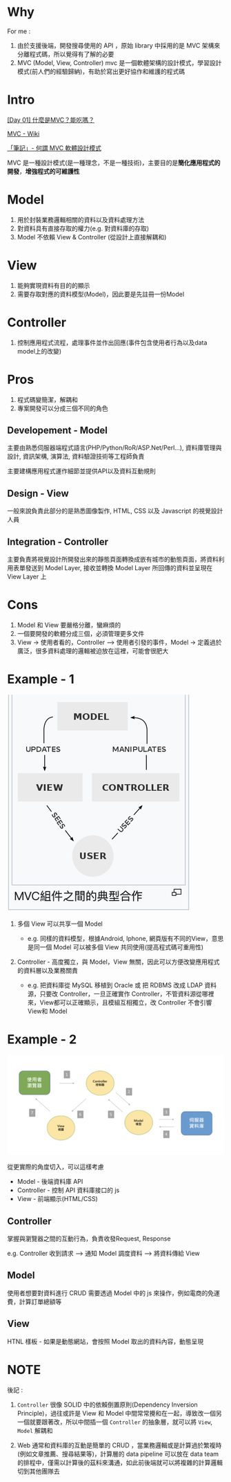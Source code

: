 # Why

For me : 

1. 由於支援後端，開發搜尋使用的 API ，原始 library 中採用的是 MVC 架構來分離程式碼，所以覺得有了解的必要
2. MVC (Model, View, Controller) mvc 是一個軟體架構的設計模式，學習設計模式(前人們的經驗歸納)，有助於寫出更好協作和維護的程式碼

# Intro

[[Day 01] 什麼是MVC？能吃嗎？](https://ithelp.ithome.com.tw/articles/10191216)

[MVC - Wiki](https://zh.wikipedia.org/wiki/MVC)

[「筆記」- 何謂 MVC 軟體設計模式](https://medium.com/pierceshih/%E7%AD%86%E8%A8%98-%E4%BD%95%E8%AC%82-mvc-%E8%BB%9F%E9%AB%94%E8%A8%AD%E8%A8%88%E6%A8%A1%E5%BC%8F-af1ff10901e6)


MVC 是一種設計模式(是一種理念，不是一種技術)，主要目的是**簡化應用程式的開發**，**增強程式的可維護性**

# Model 

1. 用於封裝業務邏輯相關的資料以及資料處理方法
2. 對資料具有直接存取的權力(e.g. 對資料庫的存取)
3. Model 不依賴 View & Controller (從設計上直接解耦和)

# View

1. 能夠實現資料有目的的顯示
2. 需要存取對應的資料模型(Model)，因此要是先註冊一份Model

# Controller

1. 控制應用程式流程，處理事件並作出回應(事件包含使用者行為以及data model上的改變)

# Pros

1. 程式碼變簡潔，解耦和
2. 專案開發可以分成三個不同的角色

## Developement - Model

主要由熟悉伺服器端程式語言(PHP/Python/RoR/ASP.Net/Perl...), 資料庫管理與設計, 資訊架構, 演算法, 資料驗證技術等工程師負責

主要建構應用程式運作細節並提供API以及資料互動規則

## Design - View

一般來說負責此部分的是熟悉圖像製作, HTML, CSS 以及 Javascript 的視覺設計人員

## Integration - Controller

主要負責將視覺設計所開發出來的靜態頁面轉換成嵌有城市的動態頁面，將資料利用表單發送到 Model Layer, 接收並轉換 Model Layer 所回傳的資料並呈現在 View Layer 上

# Cons

1. Model 和 View 要嚴格分離，蠻麻煩的
2. 一個要開發的軟體分成三個，必須管理更多文件
3. View -> 使用者看的，Controller --> 使用者引發的事件，Model -> 定義過於廣泛，很多資料處理的邏輯被迫放在這裡，可能會很肥大

# Example - 1

<img src='../assets/mvc_1.png'></img>

1. 多個 View 可以共享一個 Model 

   - e.g. 同樣的資料模型，根據Android, Iphone, 網頁版有不同的View，意思是同一個 Model 可以被多個 View 共同使用(提高程式碼可重用性)


2. Controller - 高度獨立，與 Model，View 無關，因此可以方便改變應用程式的資料層以及業務關責

   - e.g. 把資料庫從 MySQL 移植到 Oracle 或 把 RDBMS 改成 LDAP 資料源，只要改 Controller，一旦正確實作 Controller，不管資料源從哪裡來，View都可以正確顯示，且模組互相獨立，改 Controller 不會引響 View和 Model


# Example - 2

<img src='../assets/mvc_2.png'></img>

從更實際的角度切入，可以這樣考慮

* Model - 後端資料庫 API
* Controller - 控制 API 資料庫接口的 js
* View - 前端顯示(HTML/CSS)

## Controller

掌握與瀏覽器之間的互動行為，負責收發Request, Response

e.g. Controller 收到請求 --> 通知 Model 調度資料 --> 將資料傳給 View

## Model

使用者想要對資料進行 CRUD 需要透過 Model 中的 js 來操作，例如電商的免運費，計算訂單總額等

## View 

HTNL 樣板 - 如果是動態網站，會按照 Model 取出的資料內容，動態呈現

# NOTE

後記 : 

1. `Controller` 很像 SOLID 中的依賴倒置原則(Dependency Inversion Principle)，過往或許是 View 和 Model 中間常常攪和在一起，導致改一個另一個就要跟著改，所以中間插一個 `Controller` 的抽象層，就可以將 `View`, `Model` 解耦和

2. Web 通常和資料庫的互動是簡單的 CRUD ，當業務邏輯或是計算過於繁複時(例如文章推薦、搜尋結果等)，計算層的 data pipeline 可以放在 data team 的排程中，僅需以計算後的茲料來溝通，如此前後端就可以將複雜的計算邏輯切到其他團隊去